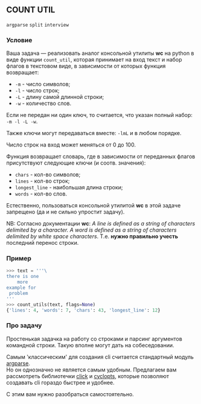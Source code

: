 ## COUNT UTIL

`argparse` `split` `interview`

### Условие

Ваша задача — реализовать аналог консольной утилиты __wc__ на python в виде функции `count_util`, которая принимает
на вход текст и набор флагов в текстовом виде, в зависимости от которых функция возвращает:
* `-m` - число символов;
* `-l` - число строк;
* `-L` - длину самой длинной строки;
* `-w` - количество слов.

Если не передан ни один ключ, то считается, что указан полный набор: `-m -l -L -w`.

Также ключи могут передаваться вместе: `-lmL` и в любом порядке.

Число строк на вход может меняться от 0 до 100.

Функция возвращает словарь, где в зависимости от переданных флагов присутствуют следующие ключи (и соотв. значения):
* `chars` - кол-во символов;
* `lines` - кол-во строк;
* `longest_line` - наибольшая длина строки;
* `words` - кол-во слов.

Естественно, пользоваться консольной утилитой __wc__ в этой задаче запрещено (да и не сильно упростит задачу).

NB: Согласно документации __wc__: _A line is defined as a string of characters delimited by a <newline>
character. A word is defined as a string of characters delimited by white space characters_.
Т.е. **нужно правильно учесть** последний перенос строки.

### Пример
```python
>>> text = '''\
there is one
    more
example for
 problem
'''
>>> count_utils(text, flags=None)
{'lines': 4, 'words': 7, 'chars': 43, 'longest_line': 12}
```

### Про задачу
Простенькая задачка на работу со строками и парсинг аргументов командной строки.
Такую вполне могут дать на собеседовании.

Самым 'классическим' для создания cli считается стандартный модуль [argparse](https://docs.python.org/3/library/argparse.html).  
Но он однозначно не является самым удобным. Предлагаем вам рассмотреть библиотечки [click](https://click.palletsprojects.com/en/latest/) и [cyclopts](https://cyclopts.readthedocs.io/en/latest/), которые позволяют создавать cli гораздо быстрее и удобнее.

С этим вам нужно разобраться самостоятельно.
